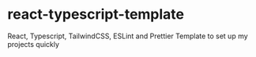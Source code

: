 # react-typescript-template
React, Typescript, TailwindCSS, ESLint and Prettier Template to set up my projects quickly

